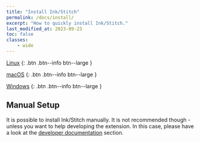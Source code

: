 ```yaml
---
title: "Install Ink/Stitch"
permalink: /docs/install/
excerpt: "How to quickly install Ink/Stitch."
last_modified_at: 2023-09-23
toc: false
classes:
    - wide
---
```

<i class="fab fa-linux"></i> [Linux](/docs/install-linux/)
{: .btn .btn--info btn--large }

<i class="fab fa-apple"></i> [macOS](/docs/install-macos/)
{: .btn .btn--info btn--large }

<i class="fab fa-windows"></i> [Windows](/docs/install-windows/)
{: .btn .btn--info btn--large }

## Manual Setup

It is possible to install Ink/Stitch manually. It is not recommended though - unless you want to help developing the extension.
In this case, please have a look at the [developer documentation](/developers/inkstitch/manual-setup/) section.
